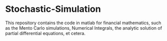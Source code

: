 # Stochastic-Simulation

This repository contains the code in matlab for financial mathematics, such as the Mento Carlo simulations, Numerical Integrals, the analytic solution of partial differential equations, et cetera.
